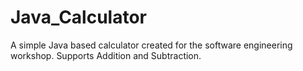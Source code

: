 # Java_Calculator

A simple Java based calculator created for the software engineering workshop. Supports Addition and Subtraction.

